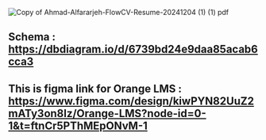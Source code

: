 ![Copy of Ahmad-Alfararjeh-FlowCV-Resume-20241204 (1) (1) pdf](https://github.com/user-attachments/assets/1a10ac9a-2701-48bf-9563-4f2e37eb3926)


## Schema : https://dbdiagram.io/d/6739bd24e9daa85acab6cca3
## This is figma link for Orange LMS : https://www.figma.com/design/kiwPYN82UuZ2mATy3on8Iz/Orange-LMS?node-id=0-1&t=ftnCr5PThMEpONvM-1

